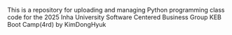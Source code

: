 This is a repository for uploading and managing Python programming class code for the 2025 Inha University Software Centered Business Group KEB Boot Camp(4rd) by KimDongHyuk
